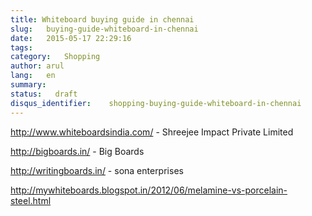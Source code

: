 ```yaml
---
title: Whiteboard buying guide in chennai
slug:   buying-guide-whiteboard-in-chennai
date:   2015-05-17 22:29:16
tags:
category:   Shopping
author: arul
lang:   en
summary:
status:   draft
disqus_identifier:    shopping-buying-guide-whiteboard-in-chennai
---
```


<http://www.whiteboardsindia.com/> - Shreejee Impact Private Limited

<http://bigboards.in/> - Big Boards

<http://writingboards.in/> - sona enterprises

<http://mywhiteboards.blogspot.in/2012/06/melamine-vs-porcelain-steel.html>
